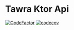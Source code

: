 # Tawra Ktor Api
[![CodeFactor](https://www.codefactor.io/repository/github/jamshedalamqaderi/tawra-ktor-api/badge)](https://www.codefactor.io/repository/github/jamshedalamqaderi/tawra-ktor-api)
[![codecov](https://codecov.io/gh/JamshedAlamQaderi/tawra-ktor-api/branch/main/graph/badge.svg?token=ISZMDHEGSJ)](https://codecov.io/gh/JamshedAlamQaderi/tawra-ktor-api)